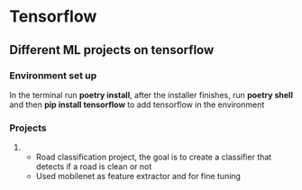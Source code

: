 # Tensorflow
## Different ML projects on tensorflow

### Environment set up
In the terminal run <b>poetry install</b>, after the installer finishes, run <b>poetry shell</b> and then <b>pip install tensorflow</b> to add tensorflow in the environment

### Projects
<ol>
  <li>
    <ul>
      <li>Road classification project, the goal is to create a classifier that detects if a road is clean or not</li>
      <li>Used mobilenet as feature extractor and for fine tuning</li>
     </ul>
   </li>
</ol>

